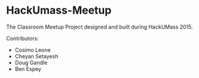 # HackUmass-Meetup

The Classroom Meetup Project designed and built during HackUMass 2015.

Contributors:

 * Cosimo Leone
 * Cheyan Setayesh
 * Doug Gandle
 * Ben Espey
